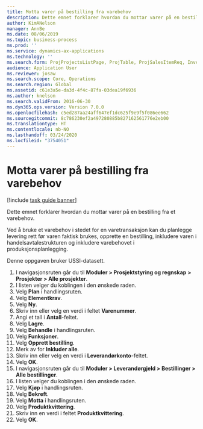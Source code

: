 ```yaml
---
title: Motta varer på bestilling fra varebehov
description: Dette emnet forklarer hvordan du mottar varer på en bestilling fra et varebehov.
author: KimANelson
manager: AnnBe
ms.date: 08/06/2019
ms.topic: business-process
ms.prod: ''
ms.service: dynamics-ax-applications
ms.technology: ''
ms.search.form: ProjProjectsListPage, ProjTable, ProjSalesItemReq, InventItemIdLookupSimple, PurchCreateFromSalesOrder, VendAccountItemLookup, PurchTable, PurchEditLines
audience: Application User
ms.reviewer: josaw
ms.search.scope: Core, Operations
ms.search.region: Global
ms.assetid: c61e3a5e-da3d-4f4c-87fa-03dea19f6936
ms.author: knelson
ms.search.validFrom: 2016-06-30
ms.dyn365.ops.version: Version 7.0.0
ms.openlocfilehash: c5ed287aa24aff647ef1dc625f9e9f5f086ee662
ms.sourcegitcommit: 8c786230ef2a497280885b827162561776e2eb00
ms.translationtype: HT
ms.contentlocale: nb-NO
ms.lasthandoff: 03/24/2020
ms.locfileid: "3754051"
---
```

# <a name="receive-items-on-purchase-order-from-item-requirement"></a>Motta varer på bestilling fra varebehov

[!include [task guide banner](../../includes/task-guide-banner.md)]

Dette emnet forklarer hvordan du mottar varer på en bestilling fra et varebehov.

Ved å bruke et varebehov i stedet for en varetransaksjon kan du planlegge levering rett før varen faktisk brukes, opprette en bestilling, inkludere varen i handelsavtalestrukturen og inkludere varebehovet i produksjonsplanlegging. 

Denne oppgaven bruker USSI-datasett.

1. I navigasjonsruten går du til **Moduler > Prosjektstyring og regnskap > Prosjekter > Alle prosjekter**.
2. I listen velger du koblingen i den ønskede raden.
3. Velg **Plan** i handlingsruten.
4. Velg **Elementkrav**.
5. Velg **Ny**.
6. Skriv inn eller velg en verdi i feltet **Varenummer**.
7. Angi et tall i **Antall**-feltet.
8. Velg **Lagre**.
9. Velg **Behandle** i handlingsruten.
10. Velg **Funksjoner**.
11. Velg **Opprett bestilling**.
12. Merk av for **Inkluder alle**.
13. Skriv inn eller velg en verdi i **Leverandørkonto**-feltet.
14. Velg **OK**.
15. I navigasjonsruten går du til **Moduler > Leverandørgjeld > Bestillinger > Alle bestillinger**.
16. I listen velger du koblingen i den ønskede raden.
17. Velg **Kjøp** i handlingsruten.
18. Velg **Bekreft**.
19. Velg **Motta** i handlingsruten.
20. Velg **Produktkvittering**.
21. Skriv inn en verdi i feltet **Produktkvittering**.
22. Velg **OK**.


